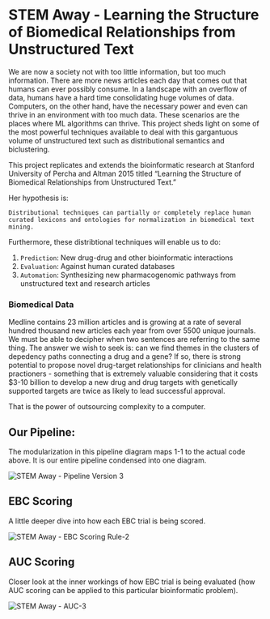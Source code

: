 # STEM Away - Learning the Structure of Biomedical Relationships from Unstructured Text

We are now a society not with too little information, but too much information. There are more news articles each day that comes out that humans can ever possibly consume. In a landscape with an overflow of data, humans have a hard time consolidating huge volumes of data. Computers, on the other hand, have the necessary power and even can thrive in an environment with too much data. These scenarios are the places where ML algorithms can thrive. This project sheds light on some of the most powerful techniques available to deal with this gargantuous volume of unstructured text such as distributional semantics and biclustering.

This project replicates and extends the bioinformatic research at Stanford University of Percha and Altman 2015 titled “Learning the Structure of Biomedical Relationships from Unstructured Text.”

Her hypothesis is:

    Distributional techniques can partially or completely replace human curated lexicons and ontologies for normalization in biomedical text mining.
  
Furthermore, these distribtional techniques will enable us to do:
1) `Prediction`: New drug-drug and other bioinformatic interactions
2) `Evaluation`: Against human curated databases
3) `Automation`: Synthesizing new pharmacogenomic pathways from unstructured text and research articles


### Biomedical Data

Medline contains 23 million articles and is growing at a rate of several hundred thousand new articles each year from over 5500 unique journals. We must be able to decipher when two sentences are referring to the same thing. The answer we wish to seek is: can we find themes in the clusters of depedency paths connecting a drug and a gene? If so, there is strong potential to propose novel drug-target relationships for clinicians and health practioners - something that is extremely valuable considering that it costs $3-10 billion to develop a new drug and drug targets with genetically supported targets are twice as likely to lead successful approval.

That is the power of outsourcing complexity to a computer.

## Our Pipeline:

The modularization in this pipeline diagram maps 1-1 to the actual code above. It is our entire pipeline condensed into one diagram. 

![STEM Away - Pipeline Version 3](https://user-images.githubusercontent.com/44710581/129920146-f5107736-62c3-49db-98f8-a0bd2a1830ee.png)

## EBC Scoring

A little deeper dive into how each EBC trial is being scored.

![STEM Away - EBC Scoring Rule-2](https://user-images.githubusercontent.com/44710581/130164649-7176240f-6717-4bf7-9437-6213f764be95.png)

## AUC Scoring

Closer look at the inner workings of how EBC trial is being evaluated (how AUC scoring can be applied to this particular bioinformatic problem).

![STEM Away - AUC-3](https://user-images.githubusercontent.com/44710581/130165695-f97b2edb-8c2e-458d-9459-1cc99443c621.png)
